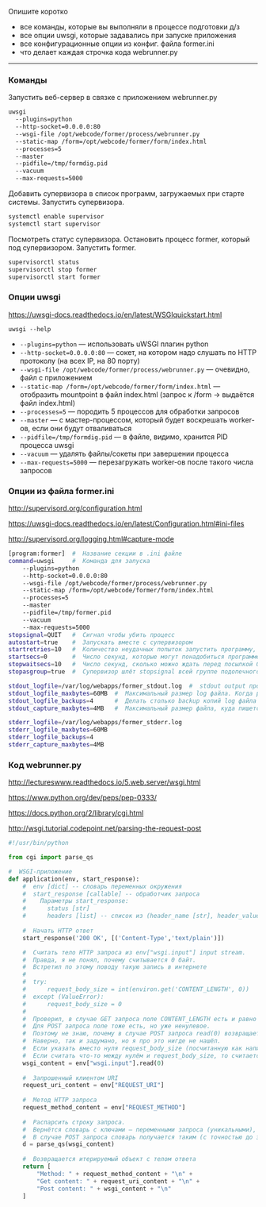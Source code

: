 Опишите коротко

* все команды, которые вы выполняли в процессе подготовки д/з
* все опции uwsgi, которые задавались при запуске приложения
* все конфигурационные опции из конфиг. файла former.ini
* что делает каждая строчка кода webrunner.py

---

### Команды

Запустить веб-сервер в связке с приложением webrunner.py

```bash
uwsgi
  --plugins=python
  --http-socket=0.0.0.0:80
  --wsgi-file /opt/webcode/former/process/webrunner.py
  --static-map /form=/opt/webcode/former/form/index.html
  --processes=5
  --master
  --pidfile=/tmp/formdig.pid
  --vacuum
  --max-requests=5000
```

Добавить супервизора в список программ, загружаемых при старте системы. Запустить супервизора.
```bash
systemctl enable supervisor
systemctl start supervisor
```

Посмотреть статус супервизора. Остановить процесс former, который под супервизором. Запустить former.
```bash
supervisorctl status
supervisorctl stop former
supervisorctl start former
```

### Опции uwsgi

https://uwsgi-docs.readthedocs.io/en/latest/WSGIquickstart.html

`uwsgi --help`

* `--plugins=python` — использовать uWSGI плагин python
* `--http-socket=0.0.0.0:80` — сокет, на котором надо слушать по HTTP протоколу (на всех IP, на 80 порту)
* `--wsgi-file /opt/webcode/former/process/webrunner.py` — очевидно, файл с приложением
* `--static-map /form=/opt/webcode/former/form/index.html` — отобразить mountpoint в файл index.html (запрос к /form -> выдаётся файл index.html)
* `--processes=5` — породить 5 процессов для обработки запросов
* `--master` — с мастер-процессом, который будет воскрешать worker-ов, если они будут отваливаться
* `--pidfile=/tmp/formdig.pid` — в файле, видимо, хранится PID процесса uwsgi
* `--vacuum` — удалять файлы/сокеты при завершении процесса
* `--max-requests=5000` — перезагружать worker-ов после такого числа запросов

### Опции из файла former.ini

http://supervisord.org/configuration.html

https://uwsgi-docs.readthedocs.io/en/latest/Configuration.html#ini-files

http://supervisord.org/logging.html#capture-mode

```bash
[program:former]  #  Название секции в .ini файле
command=uwsgi     #  Команда для запуска
    --plugins=python
    --http-socket=0.0.0.0:80
    --wsgi-file /opt/webcode/former/process/webrunner.py
    --static-map /form=/opt/webcode/former/form/index.html
    --processes=5
    --master
    --pidfile=/tmp/former.pid
    --vacuum
    --max-requests=5000
stopsignal=QUIT   #  Сигнал чтобы убить процесс
autostart=true    #  Запускать вместе с супервизором
startretries=10   #  Количество неудачных попыток запустить программу, которые предпримет супервизор, прежде чем бросить этим заниматься
startsecs=0       #  Число секунд, которые могут понадобиться программе для запуска (от старта до способности нормально работать). Значение 0 показывает, что времени на разгон не нужно
stopwaitsecs=10   #  Число секунд, сколько можно ждать перед посылкой ОС сигнала SIGCHLD процессу supervisord после того, как запущенной программе был послан stopsignal. По истечении времени (если SIGCHLD так и не получен) supervisord пошлёт своему дочернему процессу SIGKILL
stopasgroup=true  #  Супервизор шлёт stopsignal всей группе подопечного процесса

stdout_logfile=/var/log/webapps/former_stdout.log  #  stdout output процесса -> log файл
stdout_logfile_maxbytes=60MB  #  Максимальный размер log файла. Когда размер становится больше порога — ротация (i.e log rotation https://en.wikipedia.org/wiki/Log_rotation), то есть название файла немного изменяется, и создаётся чистый log файл для продолжения записи
stdout_logfile_backups=4      #  Делать столько backup копий log файла при ротации
stdout_capture_maxbytes=4MB   #  Максимальный размер файла, куда пишется информация, посылаемая супервизору подопечным процессом (при записи им в stdout после входа в capture mode). Как только размер файла достигнет указанного порога, старые записи начнут затираться 

stderr_logfile=/var/log/webapps/former_stderr.log
stderr_logfile_maxbytes=60MB
stderr_logfile_backups=4
stderr_capture_maxbytes=4MB
```

### Код webrunner.py

http://lectureswww.readthedocs.io/5.web.server/wsgi.html

https://www.python.org/dev/peps/pep-0333/

https://docs.python.org/2/library/cgi.html

http://wsgi.tutorial.codepoint.net/parsing-the-request-post

```python
#!/usr/bin/python

from cgi import parse_qs

#  WSGI-приложение
def application(env, start_response):
    #  env [dict] -- словарь переменных окружения
    #  start_response [callable] -- обработчик запроса
    #    Параметры start_response:
    #      status [str]
    #      headers [list] -- список из (header_name [str], header_value [str])
    
    #  Начать HTTP ответ
    start_response('200 OK', [('Content-Type','text/plain')])

    #  Считать тело HTTP запроса из env["wsgi.input"] input stream.
    #  Правда, я не понял, почему считывается 0 байт. 
    #  Встретил по этому поводу такую запись в интернете
    #
    #  try:
    #      request_body_size = int(environ.get('CONTENT_LENGTH', 0))
    #  except (ValueError):
    #      request_body_size = 0
    #
    #  Проверил, в случае GET запроса поле CONTENT_LENGTH есть и равно нулю.
    #  Для POST запроса поле тоже есть, но уже ненулевое. 
    #  Поэтому не знаю, почему в случае POST запроса read(0) возвращает всё тело.
    #  Наверно, так и задумано, но я про это нигде не нашёл. 
    #  Если указать вместо нуля request_body_size (посчитанную как написано выше), то тоже вернётся всё тело.
    #  Если считать что-то между нулём и request_body_size, то считается столько байт, сколько запросили
    wsgi_content = env["wsgi.input"].read(0)
    
    #  Запрошенный клиентом URI
    request_uri_content = env["REQUEST_URI"]
    
    #  Метод HTTP запроса
    request_method_content = env["REQUEST_METHOD"]
    
    #  Распарсить строку запроса.
    #  Вернётся словарь с ключами — переменными запроса (уникальными), и значениями — списками значений для каждой переменной.
    #  В случае POST запроса словарь получается таким (с точностью до значений): {'Age': ['20'], 'Name': ['Alex']}
    d = parse_qs(wsgi_content)
    
    #  Возвращается итерируемый объект с телом ответа
    return [
        "Method: " + request_method_content + "\n" +
        "Get content: " + request_uri_content + "\n" +
        "Post content: " + wsgi_content + "\n"
    ]
```
